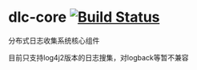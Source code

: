 # dlc-core [![Build Status](https://travis-ci.org/xiapshen/dlc-core.svg?branch=master)](https://travis-ci.org/xiapshen/dlc-core)
分布式日志收集系统核心组件

目前只支持log4j2版本的日志搜集，对logback等暂不兼容
